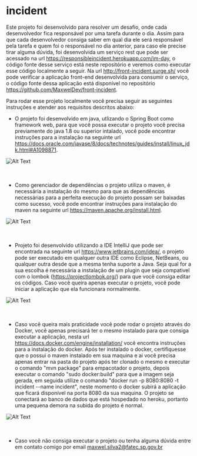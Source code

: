 # incident

Este projeto foi desenvolvido para resolver um desafio, onde cada desenvolvedor fica responsável por uma tarefa durante o dia. Assim para que cada desenvolvedor consiga saber em qual dia ele será responsável pela tarefa e quem foi o responsável no dia anterior, para caso ele precise tirar alguma dúvida, foi desenvolvida um serviço rest que pode ser acessado na url https://responsibleincident.herokuapp.com/im-day, o código fonte desse serviço está neste repositório e veremos como executar esse código localmente a seguir. Na url http://front-incident.surge.sh/ você pode verificar a aplicação front-end desenvolvida para consumir o serviço, o código fonte dessa aplicação está disponível no repositório https://github.com/MaxwelDev/front-incident.


Para rodar esse projeto localmente você precisa seguir as seguintes instruções e atender aos requisitos descritos abaixo:


- O projeto foi desenvolvido em java, utlizando o Spring Boot como framework web, para que você possa executar o projeto você precisa previamente do java 1.8 ou superior intalado, você pode encontrar instruções para a instalação na seguinte url https://docs.oracle.com/javase/8/docs/technotes/guides/install/linux_jdk.html#A1098871.

![Alt Text](https://www.hostingireland.ie/images/java-logo.png)</br></br></br>


- Como gerenciador de dependências o projeto utiliza o maven, é necessária a instalação do mesmo para que as dependências necessárias para a perfeita execução do projeto possam ser baixadas como sucesso, você pode encontrar instruções para instalação do maven na seguinte url https://maven.apache.org/install.html.

![Alt Text](http://www.viamais.net/blog/wp-content/uploads/2016/08/como-instalar-o-maven-no-macos.png)</br></br></br>

- Projeto foi desenvolvido utilizando a IDE IntelliJ que pode ser encontrada na seguinte url https://www.jetbrains.com/idea/, o projeto pode ser executado em qualquer outra IDE como Eclipse, NetBeans, ou qualquer outra desde que a mesma tenha suporte a Java. Seja qual for a sua escolha é necessária a instalação de um plugin que seja compativel com o lombok (https://projectlombok.org/) para que você consiga editar os códigos. Caso você queira apenas executar o projeto, você pode iniciar a aplicação que ela funcionara normalmente. 


![Alt Text](http://eshareload.com/images/items/others/IntelliJ%20IDEA%202016.2.png)</br></br></br>

- Caso você queira mais praticidade você pode rodar o projeto através do Docker, você apenas precisará ter o mesmo instalado para que consiga executar a aplicação, nesta url https://docs.docker.com/engine/installation/ você encontra instruções para a instalação do docker. Após ter instalado o docker, certifiquesse que o possui o maven instalado em sua maquina e ai você precisa apenas entrar na pasta do projeto após ter clonado o mesmo e executar o comando "mvn package" para empacotador o projeto, depois executar o comando "sudo docker:build" para que a imagem seja gerada, em seguida utilize o comando "docker run -p 8080:8080 -t incident --name incident", neste momento o docker subirá a aplicação que ficará disponível na porta 8080 da sua maquina. O projeto se conectará ao banco de dados que está hospedado no heroku, portanto uma pequena demora na subida do projeto é normal.

![Alt Text](https://www.docker.com/sites/default/files/social/docker_twitter_share.png)</br></br></br>

- Caso você não consiga executar o projeto ou tenha alguma dúvida entre em contato comigo por email maxwel.silva2@fatec.sp.gov.br
